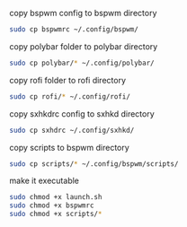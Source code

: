 copy bspwm config to bspwm directory
```bash
sudo cp bspwmrc ~/.config/bspwm/
```
 copy polybar folder to polybar directory
```bash
sudo cp polybar/* ~/.config/polybar/
```
copy rofi folder to rofi directory
```bash
sudo cp rofi/* ~/.config/rofi/
```
copy sxhkdrc config to sxhkd directory
```bash
sudo cp sxhdrc ~/.config/sxhkd/
```
copy scripts to bspwm directory
```bash
sudo cp scripts/* ~/.config/bspwm/scripts/
```
make it executable
```bash
sudo chmod +x launch.sh
sudo chmod +x bspwmrc
sudo chmod +x scripts/*
```
